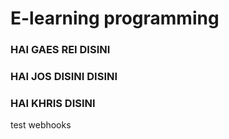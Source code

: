 # E-learning programming

### HAI GAES REI DISINI
### HAI JOS DISINI DISINI
### HAI KHRIS DISINI

test webhooks
